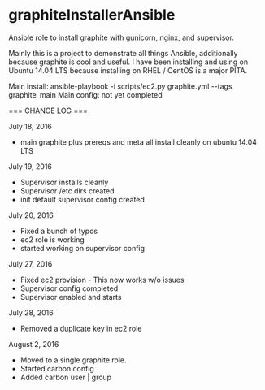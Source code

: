 # graphiteInstallerAnsible
Ansible role to install graphite with gunicorn, nginx, and supervisor.

Mainly this is a project to demonstrate all things Ansible, additionally because graphite is cool and useful. I have been installing and using on Ubuntu 14.04 LTS because installing on RHEL / CentOS is a major PITA.

Main install:
  ansible-playbook -i scripts/ec2.py graphite.yml --tags graphite_main
Main config:
  not yet completed

=== CHANGE LOG === 

July 18, 2016
* main graphite plus prereqs and meta all install cleanly on ubuntu 14.04 LTS 

July 19, 2016
* Supervisor installs cleanly
* Supervisor /etc dirs created
* init default supervisor config created

July 20, 2016
* Fixed a bunch of typos
* ec2 role is working
* started working on supervisor config

July 27, 2016
* Fixed ec2 provision - This now works w/o issues
* Supervisor config completed
* Supervisor enabled and starts

July 28, 2016
* Removed a duplicate key in ec2 role

August 2, 2016
* Moved to a single graphite role.
* Started carbon config
* Added carbon user | group
